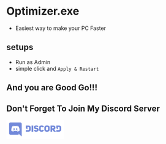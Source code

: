 # Optimizer.exe
- Easiest way to make your PC Faster

## setups
- Run as Admin
- simple click and `Apply & Restart`

## And you are Good Go!!!

## Don't Forget To Join My Discord Server
<a href="https://discord.gg/8jDshxmC9a">
<img src="Discord-LogoWordmark-Color.png" height="50px" width="150px" />
</a>
